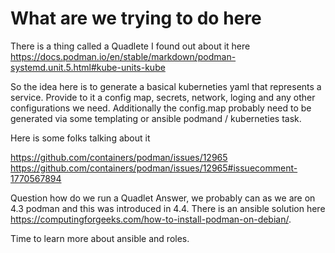 # What are we trying to do here  
There is a thing called a Quadlete 
I found out about it here https://docs.podman.io/en/stable/markdown/podman-systemd.unit.5.html#kube-units-kube

So the idea here is to generate a basical kuberneties yaml that represents a service. Provide to it a config map, secrets, network, loging and any other configurations we need.
Additionally the config.map probably need to be generated via some templating or ansible podmand / kuberneties task.

Here is some folks talking about it

https://github.com/containers/podman/issues/12965
https://github.com/containers/podman/issues/12965#issuecomment-1770567894

Question how do we run a Quadlet
Answer, we probably can as we are on 4.3 podman and this was introduced in 4.4.
There is an ansible solution here https://computingforgeeks.com/how-to-install-podman-on-debian/.

Time to learn more about ansible and roles.
